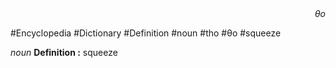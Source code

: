 
<div align="right"><i>θo</i></div>

#Encyclopedia #Dictionary #Definition #noun #tho #θo #squeeze

*noun*
**Definition :** squeeze